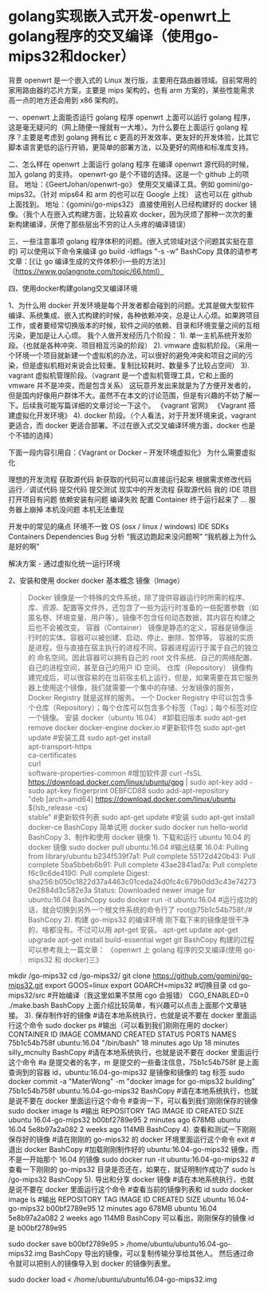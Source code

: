 # golang实现嵌入式开发-openwrt上golang程序的交叉编译（使用go-mips32和docker）

背景
openwrt 是一个嵌入式的 Linux 发行版，主要用在路由器领域。目前常用的家用路由器的芯片方案，主要是 mips 架构的，也有 arm 方案的，某些性能需求高一点的地方还会用到 x86 架构的。

一、openwrt 上面能否运行 golang 程序
openwrt 上面可以运行 golang 程序，这是毫无疑问的（网上随便一搜就有一大堆）。为什么要在上面运行 golang 程序？主要是考虑到 golang 拥有比 c 更高的开发效率，更友好的开发体验，比其它脚本语言更低的运行开销，更简单的部署方法，以及更好的网络和标准库支持。

二、怎么样在 openwrt 上面运行 golang 程序
在编译 openwrt 源代码的时候，加入 golang 的支持。
openwrt-go 是个不错的选择。这是一个 github 上的项目。
地址：《GeertJohan/openwrt-go》
使用交叉编译工具。例如 gomini/go-mips32。（针对 mips64 和 arm 的也可以在 Google 上找）
这也可以在 github 上面找到。
地址：《gomini/go-mips32》
直接使用别人已经构建好的 docker 镜像。（我个人在嵌入式构建方面，比较喜欢 docker，因为厌烦了那种一次次的重新构建编译，厌倦了那些层出不穷的让人头疼的编译错误）

三、一些注意事项
golang 程序体积的问题。(嵌入式领域对这个问题其实挺在意的)
可以使用以下命令来编译
go build -ldflags "-s -w"
BashCopy
具体的请参考文章：[《让 go 编译生成的文件体积小一些的方法》]（https://www.golangnote.com/topic/66.html）

四、使用docker构建golang交叉编译环境

1、为什么用 docker
开发环境是每个开发者都会碰到的问题。尤其是做大型软件编译、系统集成、嵌入式构建的时候，各种依赖冲突，总是让人心烦。如果跨项目工作，或者要经常切换版本的时候，软件之间的依赖、目录和环境变量之间的互相污染，更加是让人心烦。
我个人做开发经历几个阶段：
1).  单一主机系统开发阶段。（也就是各种冲突、项目相互污染的阶段）
2).  vmware 虚拟机阶段。（采用一个环境一个项目就新建一个虚拟机的办法，可以很好的避免冲突和项目之间的污染，但是虚拟机相对来说会比较重。复制比较耗时、数量多了比较占空间）
3).  vagrant 虚拟机管理阶段。（vagrant 是一个虚拟机管理工具，它和上面的 vmware 并不是冲突，而是包含关系）
这玩意开发出来就是为了方便开发者的，但是国内好像用户群体不大。虽然不在本文的讨论范围，但是有兴趣的不妨了解一下。后续我可能写篇详细的文章讨论一下这个。
《vagrant 官网》
《Vagrant 搭建虚拟化开发环境》
4).  docker 阶段。（个人看法，对于开发环境来说，vagrant 更适合，而 docker 更适合部署。不过在嵌入式交叉编译环境方面，docker 也是个不错的选择）

下面一段内容引用自：《Vagrant or Docker – 开发环境虚拟化》
为什么需要虚拟化

理想的开发流程
    获取源代码
    新获取的代码可以直接运行起来
    根据需求修改代码
    运行／调试代码
    提交代码
    提交测试
现实中的开发流程
    获取源代码
    我的 IDE 项目打开项目有问题
    依赖安装有问题
    编译失败
    配置 Container
    终于运行起来了
…
    服务器上崩掉
    本机没问题
    本机无法重现

开发中的常见的痛点
    环境不一致
    OS (osx / linux / windows)
    IDE
    SDKs
   Containers
   Dependencies
   Bug 分析
   “我这边跑起来没问题啊”
   “我机器上为什么是好的啊”

解决方案 - 通过虚拟化统一运行环境

2、安装和使用 docker
docker 基本概念
镜像（Image）
>Docker 镜像是一个特殊的文件系统，除了提供容器运行时所需的程序、库、资源、配置等文件外，还包含了一些为运行时准备的一些配置参数（如匿名卷、环境变量、用户等）。镜像不包含任何动态数据，其内容在构建之后也不会被改变。
容器（Container）
>镜像是静态的定义，容器是镜像运行时的实体。容器可以被创建、启动、停止、删除、暂停等。
容器的实质是进程，但与直接在宿主执行的进程不同，容器进程运行于属于自己的独立的 命名空间。因此容器可以拥有自己的 root 文件系统、自己的网络配置、自己的进程空间，甚至自己的用户 ID 空间。
仓库（Repository）
>镜像构建完成后，可以很容易的在当前宿主机上运行，但是，如果需要在其它服务器上使用这个镜像，我们就需要一个集中的存储、分发镜像的服务，Docker Registry 就是这样的服务。
一个 Docker Registry 中可以包含多个仓库（Repository）；每个仓库可以包含多个标签（Tag）；每个标签对应一个镜像。
安装 docker（ubuntu 16.04）
#卸载旧版本
sudo apt-get remove docker docker-engine docker.io
#更新软件包
sudo apt-get update
#安装工具
sudo apt-get install \
    apt-transport-https \
    ca-certificates \
    curl \
    software-properties-common
#增加软件源
curl -fsSL https://download.docker.com/linux/ubuntu/gpg | sudo apt-key add -
sudo apt-key fingerprint 0EBFCD88
sudo add-apt-repository \
   "deb [arch=amd64] https://download.docker.com/linux/ubuntu \
   $(lsb_release -cs) \
   stable"
#更新软件列表
sudo apt-get update
#安装
sudo apt-get install docker-ce
BashCopy
简单试用 docker
sudo docker run hello-world
BashCopy
3、制作和使用 docker 镜像
1). 下载和运行 ubuntu 16.04 的 docker 镜像
sudo docker pull ubuntu:16.04
#输出结果
16.04: Pulling from library/ubuntu
b234f539f7a1: Pull complete
55172d420b43: Pull complete
5ba5bbeb6b91: Pull complete
43ae2841ad7a: Pull complete
f6c9c6de4190: Pull complete
Digest: sha256:b050c1822d37a4463c01ceda24d0fc4c679b0dd3c43e742730e2884d3c582e3a
Status: Downloaded newer image for ubuntu:16.04
BashCopy
sudo docker run -it  ubuntu:16.04
#运行成功的话，就会切换到另外一个根文件系统的命令行了
root@75b1c54b758f:/#
BashCopy
2). 构建 go-mips32 的编译环境
刚下载下来的镜像是很干净的，啥都没有。不过可以用 apt-get 安装。
apt-get update
apt-get upgrade
apt-get install build-essential wget git
BashCopy
构建的过程可以参考我上一篇文章：
《openwrt 上 golang 程序的交叉编译(使用 go-mips32 和 docker)三》

mkdir /go-mips32
cd /go-mips32/
git clone https://github.com/gomini/go-mips32.git
export GOOS=linux
export GOARCH=mips32
#切换目录
cd go-mips32/src
#开始编译（我这里如果不禁用 cgo 会报错）
CGO_ENABLED=0 ./make.bash
BashCopy
上面介绍比较简单，有兴趣可以点击上面那个文章链接。
3). 保存制作好的镜像
#请在本地系统执行，也就是说不要在 docker 里面运行这个命令
sudo docker ps
#输出（可以看到我们刚刚在用的 docker）
CONTAINER ID        IMAGE               COMMAND             CREATED             STATUS              PORTS               NAMES
75b1c54b758f        ubuntu:16.04        "/bin/bash"         18 minutes ago      Up 18 minutes                           silly_mcnulty
BashCopy
#请在本地系统执行，也就是说不要在 docker 里面运行这个命令
#a 是提交者的名字，m 是提交的一些备注信息，75b1c54b758f 是上面查询到的容器 id，ubuntu:16.04-go-mips32 是镜像和镜像的 tag 标签
sudo docker commit -a "MaterWong" -m "docker image for go-mips32 building"  75b1c54b758f ubuntu:16.04-go-mips32
BashCopy
#请在本地系统执行，也就是说不要在 docker 里面运行这个命令
#查询一下，可以看到我们刚刚保存的镜像
sudo docker image ls
#输出
REPOSITORY          TAG                 IMAGE ID            CREATED             SIZE
ubuntu              16.04-go-mips32     b00bf2789e95        2 minutes ago       678MB
ubuntu              16.04               5e8b97a2a082        2 weeks ago         114MB
BashCopy
4). 查看和测试一下刚刚保存好的镜像
#请在刚刚的 go-mips32 的 docker 环境里面运行这个命令
exit
#退出 docker
BashCopy
#加载刚刚制作好的 ubuntu:16.04-go-mips32 镜像，而不是一开始那个 16.04 的镜像
sudo docker run -it  ubuntu:16.04-go-mips32
#查看一下刚刚的 go-mips32 目录是否还在，如果在，就证明制作成功了
sudo ls /go-mips32
BashCopy
5). 导出和分享 docker 镜像
#请在本地系统执行，也就是说不要在 docker 里面运行这个命令
#查看当前的镜像列表和 id
sudo docker image ls
#输出
REPOSITORY          TAG                 IMAGE ID            CREATED             SIZE
ubuntu              16.04-go-mips32     b00bf2789e95        12 minutes ago      678MB
ubuntu              16.04               5e8b97a2a082        2 weeks ago         114MB
BashCopy
可以看出，刚刚保存的镜像 id 是 b00bf2789e95

sudo docker save b00bf2789e95  > /home/ubuntu/ubuntu16.04-go-mips32.img
BashCopy
导出的镜像，可以复制传输分享给其他人。
然后通过命令就可以把别人的镜像导入到 docker 的镜像列表里。

sudo docker load < /home/ubuntu/ubuntu16.04-go-mips32.img
